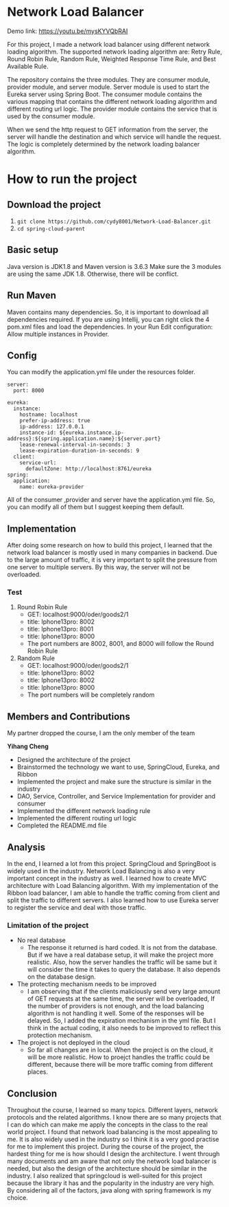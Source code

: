 # Network Load Balancer
Demo link: https://youtu.be/mysKYVQbRAI

For this project, I made a network load balancer using different network loading algorithm. The supported network
loading algorithm are: Retry Rule, Round Robin Rule, Random Rule, Weighted Response Time Rule, and Best Available Rule.

The repository contains the three modules. They are consumer module, provider module, and server module. Server module
is used to start the Eureka server using Spring Boot. The consumer module contains the various mapping that contains the 
different network loading algorithm and different routing url logic. The provider module contains the service that is 
used by the consumer module. 

When we send the http request to GET information from the server, the server will handle
the destination and which service will handle the request. The logic is completely determined by the network loading 
balancer algorithm.

# How to run the project

## Download the project

1. `git clone https://github.com/cydy8001/Network-Load-Balancer.git`
2. `cd spring-cloud-parent`

## Basic setup
Java version is JDK1.8 and
Maven version is 3.6.3
Make sure the 3 modules are using the same JDK 1.8.
Otherwise, there will be conflict.

## Run Maven
Maven contains many dependencies. So, it is important to download all dependencies required. 
If you are using Intellij, you can right click the 4 pom.xml files and load the dependencies.
In your Run Edit configuration: Allow multiple instances in Provider.

## Config
You can modify the application.yml file under the resources folder.
```agsl
server:
  port: 8000

eureka:
  instance:
    hostname: localhost
    prefer-ip-address: true
    ip-address: 127.0.0.1
    instance-id: ${eureka.instance.ip-address}:${spring.application.name}:${server.port}
    lease-renewal-interval-in-seconds: 3
    lease-expiration-duration-in-seconds: 9
  client:
    service-url:
      defaultZone: http://localhost:8761/eureka
spring:
  application:
    name: eureka-provider

```
All of the consumer ,provider and server have the application.yml file. So, you can modify all of them but I suggest 
keeping them default.


## Implementation
After doing some research on how to build this project, I learned that the network load balancer is mostly used in many 
companies in backend. Due to the large amount of traffic, it is very important to split the pressure from one server to
multiple servers. By this way, the server will not be overloaded.

### Test
1. Round Robin Rule
    - GET: localhost:9000/oder/goods2/1
    - title: Iphone13pro: 8002
    - title: Iphone13pro: 8001
    - title: Iphone13pro: 8000
    - The port numbers are 8002, 8001, and 8000 will follow the Round Robin Rule
2. Random Rule
    - GET: localhost:9000/oder/goods2/1
    - title: Iphone13pro: 8002
    - title: Iphone13pro: 8002
    - title: Iphone13pro: 8000
    - The port numbers will be completely random

## Members and Contributions
My partner dropped the course, I am the only member of the team

**Yihang Cheng**
- Designed the architecture of the project
- Brainstormed the technology we want to use, SpringCloud, Eureka, and Ribbon
- Implemented the project and make sure the structure is similar in the industry
- DAO, Service, Controller, and Service Implementation for provider and consumer
- Implemented the different network loading rule
- Implemented the different routing url logic
- Completed the README.md file

## Analysis
In the end, I learned a lot from this project. SpringCloud and SpringBoot is widely used in the industry. Network Load 
Balancing is also a very important concept in the industry as well. I learned how to create MVC architecture with Load 
Balancing algorithm. With my implementation of the Ribbon load balancer, I am able to handle the traffic coming from client and
split the traffic to different servers. I also learned how to use Eureka server to register the service and deal with 
those traffic.

### Limitation of the project
- No real database
   - The response it returned is hard coded. It is not from the database. But if we have a real database setup, it will make 
   the project more realistic. Also, how the server handles the traffic will be same but it will consider the time it 
   takes to query the database. It also depends on the database design. 
- The protecting mechanism needs to be improved
   - I am observing that if the clients maliciously send very large amount of GET requests at the same time, the server 
   will be overloaded, If the number of providers is not enough, and the load balancing algorithm is not handling it well. 
   Some of the responses will be delayed. So, I added the expiration mechanism in the yml file. But I think in the actual coding,
   it also needs to be improved to reflect this protection mechanism.
- The project is not deployed in the cloud
  - So far all changes are in local. When the project is on the cloud, it will be more realistic. How to proejct handles 
  the traffic could be different, because there will be more traffic coming from different places.

## Conclusion

Throughout the course, I learned so many topics. Different layers, network protocols and the related algorithms. I know 
there are so many projects that I can do which can make me apply the concepts in the class to the real world project. 
I found that network load balancing is the most appealing to me. It is also widely used in the industry so I think it is 
a very good practise for me to implement this project. During the course of the project, the hardest thing for me is how should
I design the architecture. I went through many documents and am aware that not only the network load balancer is needed,
but also the design of the architecture should be similar in the industry. I also realized that springcloud is well-suited 
for this project because the library it has and the popularity in the industry are very high. By considering all of the factors,
java along with spring framework is my choice.

